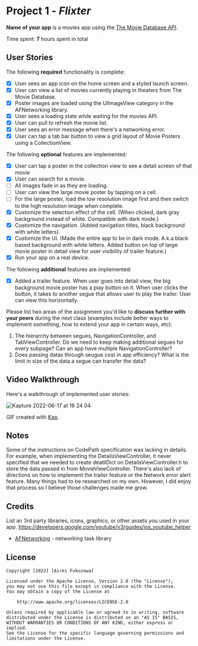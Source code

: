 # Project 1 - *Flixter*

**Name of your app** is a movies app using the [The Movie Database API](http://docs.themoviedb.apiary.io/#).

Time spent: **7** hours spent in total

## User Stories

The following **required** functionality is complete:

- [x] User sees an app icon on the home screen and a styled launch screen.
- [x] User can view a list of movies currently playing in theaters from The Movie Database.
- [x] Poster images are loaded using the UIImageView category in the AFNetworking library.
- [x] User sees a loading state while waiting for the movies API.
- [x] User can pull to refresh the movie list.
- [x] User sees an error message when there's a networking error.
- [x] User can tap a tab bar button to view a grid layout of Movie Posters using a CollectionView.

The following **optional** features are implemented:

- [x] User can tap a poster in the collection view to see a detail screen of that movie
- [x] User can search for a movie.
- [ ] All images fade in as they are loading.
- [ ] User can view the large movie poster by tapping on a cell.
- [ ] For the large poster, load the low resolution image first and then switch to the high resolution image when complete.
- [x] Customize the selection effect of the cell. (When clicked, dark gray background instead of white. Compatible with dark mode.)
- [x] Customize the navigation. (Added navigation titles, black background with white letters)
- [x] Customize the UI. (Made the entire app to be in dark mode. A.k.a black based background with white letters. Added button on top of large movie poster in detail view for user visibility of trailer feature.)
- [x] Run your app on a real device.

The following **additional** features are implemented:

- [x] Added a trailer feature. When user goes into detail view, the big background movie poster has a play button on it. When user clicks the button, it takes  to another segue that allows user to play the trailer. User can view this horizontally.

Please list two areas of the assignment you'd like to **discuss further with your peers** during the next class (examples include better ways to implement something, how to extend your app in certain ways, etc):

1. The hierarchy between segues, NavigationController, and TabViewController. Do we need to keep making additional segues for every subpage? Can an app have multiple NavigationController?
2. Does passing datas through seugue cost in app efficiency? What is the limit in size of the data a segue can transfer the data?

## Video Walkthrough

Here's a walkthrough of implemented user stories:

![Kapture 2022-06-17 at 16 24 04](https://user-images.githubusercontent.com/31524675/174412378-bfb8932c-f00e-4202-9f03-1f9935687bfb.gif)


GIF created with [Kap](https://getkap.co/).

## Notes

Some of the instructions on CodePath specification was lacking in details. For example, when implementing the DetailsViewController, it never specified that we needed to create deatilDict on DetailsViewController.h to store the data passed in from MovieViewController. There's also lack of directions on how to implement the trailer feature or the Network error alert feature. Many things had to be researched on my own. However, I did enjoy that process so I believe those challenges made me grow.

## Credits

List an 3rd party libraries, icons, graphics, or other assets you used in your app.
https://developers.google.com/youtube/v3/guides/ios_youtube_helper

- [AFNetworking](https://github.com/AFNetworking/AFNetworking) - networking task library

## License

    Copyright [2022] [Airei Fukuzawa]

    Licensed under the Apache License, Version 2.0 (the "License");
    you may not use this file except in compliance with the License.
    You may obtain a copy of the License at

        http://www.apache.org/licenses/LICENSE-2.0

    Unless required by applicable law or agreed to in writing, software
    distributed under the License is distributed on an "AS IS" BASIS,
    WITHOUT WARRANTIES OR CONDITIONS OF ANY KIND, either express or implied.
    See the License for the specific language governing permissions and
    limitations under the License.
